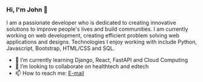 ### Hi, I'm John 👋

I am a passionate developer who is dedicated to creating innovative solutions to improve people's lives and build communities. I am currently working on web development, creating efficient problem solving web applications and designs. Technologies I enjoy working with include Python, Javascript, Bootstrap, HTML/CSS and SQL.

- 🔭 I’m currently learning Django, React, FastAPI and Cloud Computing 
- 👯 I’m looking to collaborate on healthtech and edtech
- 📫 How to reach me: [E-mail](mailto:gitahi109@gmail.com)

<!--- [![John's github stats](https://github-readme-stats.vercel.app/api?username=9itahi)](https://github.com/anuraghazra/github-readme-stats) --->
